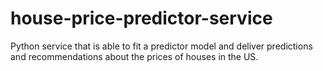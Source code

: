 # house-price-predictor-service
Python service that is able to fit a predictor model and deliver predictions and recommendations about the prices of houses in the US.
